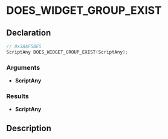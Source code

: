 # DOES_WIDGET_GROUP_EXIST

## Declaration
```cpp
// 0x3AAF5BE5
ScriptAny DOES_WIDGET_GROUP_EXIST(ScriptAny);
```

### Arguments
- **ScriptAny**

### Results
- **ScriptAny**

## Description
